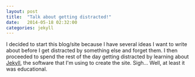 ```yaml
---
layout: post
title:  "Talk about getting distracted!"
date:   2014-05-18 02:32:00
categories: jekyll
---
```


I decided to start this blog/site because I have several ideas I want to write about
before I get distracted by something else and forget them. I then proceeded to spend the
rest of the day getting distracted by learning about [Jekyll](http://jekyllrb.com/), the 
software that I'm using to create the site. Sigh... Well, at least it was educational.

